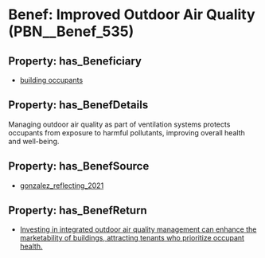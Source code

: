 # Benef: __Improved Outdoor Air Quality__ (PBN__Benef_535)

## Property: has_Beneficiary

* [building occupants](../Stakeholder/PBN__Stakeholder_97)

## Property: has_BenefDetails

Managing outdoor air quality as part of ventilation systems protects occupants from exposure to harmful pollutants, improving overall health and well-being.

## Property: has_BenefSource

* [gonzalez_reflecting_2021](../Article/PBN__Article_110)

## Property: has_BenefReturn

* [Investing in integrated outdoor air quality management can enhance the marketability of buildings, attracting tenants who prioritize occupant health.](../BenefReturn/PBN__BenefReturn_587)


